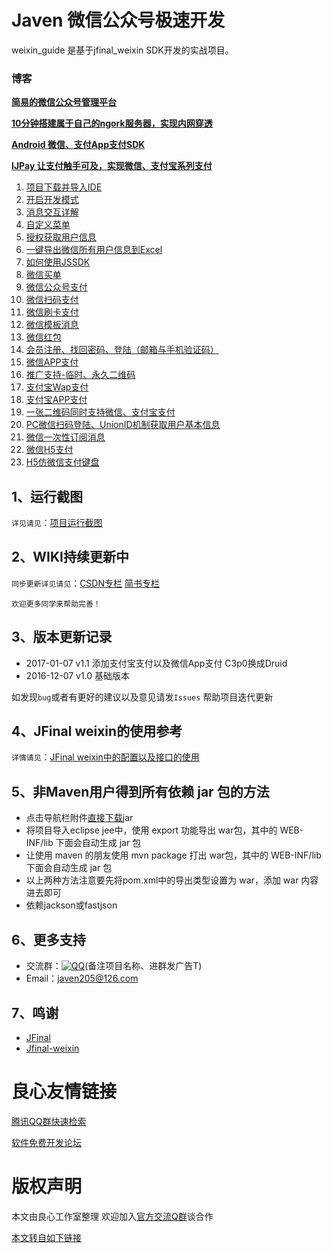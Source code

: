 # Javen 微信公众号极速开发
weixin_guide 是基于jfinal_weixin SDK开发的实战项目。


### 博客

[**简易的微信公众号管理平台**](http://u.720life.cn/g/5c954f4cd4204fb6c09a7e58aa70844dd38d27dc3f8054fe7b33664fcd2f8fb21f8137b0d03dba050da1b20190c03d51)

[**10分钟搭建属于自己的ngork服务器，实现内网穿透**](http://u.720life.cn/g/5997fd1f539dfbe7c9c67736234755a427b8f06d5c60eea37c44b7e880858b91fa1e8b1c9eb0df888522797305f7c59d5164a76b036191d163f9e25c3c05d89b)

[**Android 微信、支付App支付SDK**](http://u.720life.cn/g/5c954f4cd4204fb6c09a7e58aa70844dd38d27dc3f8054fe7b33664fcd2f8fb23af8a6b1eaf51a681de97b892f7598a4)

[**IJPay 让支付触手可及，实现微信、支付宝系列支付**](http://u.720life.cn/g/5c954f4cd4204fb6c09a7e58aa70844dd38d27dc3f8054fe7b33664fcd2f8fb2c1003346900cb9e598e0eb04f8863668)

1. [项目下载并导入IDE](http://u.720life.cn/g/5997fd1f539dfbe7c9c67736234755a427b8f06d5c60eea37c44b7e880858b91195188a913ad6cb30c9fe7923b13de1fd227a69050242c68dca8e62bd16b1b64)
2. [开启开发模式](http://u.720life.cn/g/5997fd1f539dfbe7c9c67736234755a427b8f06d5c60eea37c44b7e880858b91195188a913ad6cb30c9fe7923b13de1f6299ed983b957c086b52519ea9cca989)
3. [消息交互详解](http://u.720life.cn/g/5997fd1f539dfbe7c9c67736234755a427b8f06d5c60eea37c44b7e880858b91195188a913ad6cb30c9fe7923b13de1fd1af2d331cb76e51982622be4a9540ce)
4. [自定义菜单](http://u.720life.cn/g/5997fd1f539dfbe7c9c67736234755a427b8f06d5c60eea37c44b7e880858b91195188a913ad6cb30c9fe7923b13de1f32c1b2c527f4c1644030efef807fd73c)
5. [授权获取用户信息](http://u.720life.cn/g/5997fd1f539dfbe7c9c67736234755a427b8f06d5c60eea37c44b7e880858b91195188a913ad6cb30c9fe7923b13de1f4ae3f2f504a054c18f7cf419a8827243)
6. [一键导出微信所有用户信息到Excel](http://u.720life.cn/g/5997fd1f539dfbe7c9c67736234755a427b8f06d5c60eea37c44b7e880858b91195188a913ad6cb30c9fe7923b13de1f149623df3e137928a994de7ce26ff6e6)
7. [如何使用JSSDK](http://u.720life.cn/g/5997fd1f539dfbe7c9c67736234755a427b8f06d5c60eea37c44b7e880858b91195188a913ad6cb30c9fe7923b13de1fb6c8ab7f21f49dd9da2000315e66ce0b)
8. [微信买单](http://u.720life.cn/g/5997fd1f539dfbe7c9c67736234755a427b8f06d5c60eea37c44b7e880858b91195188a913ad6cb30c9fe7923b13de1f8d1a26420ef0103adf38063d50eab248)
9. [微信公众号支付](http://u.720life.cn/g/5997fd1f539dfbe7c9c67736234755a427b8f06d5c60eea37c44b7e880858b91eb25c274b7c73c97ce27637654f76db0e70a68445b3c9971ed6ad192bacd0d30)
10. [微信扫码支付](http://u.720life.cn/g/5997fd1f539dfbe7c9c67736234755a427b8f06d5c60eea37c44b7e880858b91eb25c274b7c73c97ce27637654f76db067537996f80b4541f99b16de9d02f83c)
11. [微信刷卡支付](http://u.720life.cn/g/5997fd1f539dfbe7c9c67736234755a427b8f06d5c60eea37c44b7e880858b91eb25c274b7c73c97ce27637654f76db037034823b8e3d724b004c5c312e34c8c)
12. [微信模板消息](http://u.720life.cn/g/5997fd1f539dfbe7c9c67736234755a427b8f06d5c60eea37c44b7e880858b91195188a913ad6cb30c9fe7923b13de1f92bf2df26f1fa70d168fd287365ed650)
13. [微信红包](http://u.720life.cn/g/5997fd1f539dfbe7c9c67736234755a427b8f06d5c60eea37c44b7e880858b91eb25c274b7c73c97ce27637654f76db0ecf93146f46782a886b447e85b7e8b60)
14. [会员注册、找回密码、登陆（邮箱与手机验证码）](http://u.720life.cn/g/edab4f07812b57c7ea69fa7b67a55e9e842e1b7c440f09eba5cc88270a5577ec2e9a0ac84ef98ea060d74cf09c957647)
15. [微信APP支付](http://u.720life.cn/g/5997fd1f539dfbe7c9c67736234755a427b8f06d5c60eea37c44b7e880858b91eb25c274b7c73c97ce27637654f76db00788ac350e48a6205f79d818c4000f77)
16. [推广支持-临时、永久二维码](http://u.720life.cn/g/5997fd1f539dfbe7c9c67736234755a427b8f06d5c60eea37c44b7e880858b91eb25c274b7c73c97ce27637654f76db01c264b2c66a424b3b19161d5b9b9d04f)
17. [支付宝Wap支付](http://u.720life.cn/g/edab4f07812b57c7ea69fa7b67a55e9efdfe44e106ed6a2ee296f9b1d1c10dd8dab5096b2954be29f9270df263202b8d)
18. [支付宝APP支付](http://u.720life.cn/g/edab4f07812b57c7ea69fa7b67a55e9e6ce119bc13efee40f3de7ae1ee710ca0e7cbbc0e524b2d9c29a968afd9a88ef2)
19. [一张二维码同时支持微信、支付宝支付](http://u.720life.cn/g/5997fd1f539dfbe7c9c67736234755a427b8f06d5c60eea37c44b7e880858b91eb25c274b7c73c97ce27637654f76db0d24f104191802e414caaeeb1d086b11c)
20. [PC微信扫码登陆、UnionID机制获取用户基本信息](http://u.720life.cn/g/5997fd1f539dfbe7c9c67736234755a427b8f06d5c60eea37c44b7e880858b915c140b712473148a6cb926ead5df9e13bb1cc393c221f4ebc3e742e4bdf68dd1)
21. [微信一次性订阅消息](http://u.720life.cn/g/5997fd1f539dfbe7c9c67736234755a427b8f06d5c60eea37c44b7e880858b917f8a03a6e02d493ae92e5c8bf6e4717c51c807d75350f489188f17a072df3836)
22. [微信H5支付](http://u.720life.cn/g/5997fd1f539dfbe7c9c67736234755a427b8f06d5c60eea37c44b7e880858b9138ea4be574d8077d9c98fb439e674aae3f0fb44e4161509b900e3df21d0d0aca)
23. [H5仿微信支付键盘](http://u.720life.cn/g/5997fd1f539dfbe7c9c67736234755a427b8f06d5c60eea37c44b7e880858b91a6ab02fa9f4151e5e3785bbfc0cb915c27a5f04d44832d058d195c0a0cdd9722)

## 1、运行截图
`详见请见`：[项目运行截图](http://u.720life.cn/g/5c954f4cd4204fb6c09a7e58aa70844dd38d27dc3f8054fe7b33664fcd2f8fb28bd4bd64e973f358be0cdfd6f499094b98a64ee8d5eae8648e06962b7be63e512edabcd382756d0b9380bdd79ba6bd7086363b13b6a0c9208fd6d13d94f9b70d)

## 2、WIKI持续更新中
`同步更新详见请见`：[CSDN专栏](http://u.720life.cn/g/5997fd1f539dfbe7c9c67736234755a40d6c2bdde572de36ca3d61451785e5b0e245e5642d485dfc8bea3bc55412f534)  [简书专栏](http://u.720life.cn/g/edab4f07812b57c7ea69fa7b67a55e9eb04f8ce5dc820264238c639ef588da906389e9c97f15a6ae377725173206ed96)

`欢迎更多同学来帮助完善！`

## 3、版本更新记录
- 2017-01-07 v1.1 
    添加支付宝支付以及微信App支付 
    C3p0换成Druid
- 2016-12-07 v1.0 基础版本


如发现`bug`或者有更好的建议以及意见请发`Issues` 帮助项目迭代更新

## 4、JFinal weixin的使用参考
`详情请见`：[JFinal weixin中的配置以及接口的使用](http://u.720life.cn/g/5c954f4cd4204fb6c09a7e58aa70844dd5b4c01c069ce20ef9cb3339fc644d791bf8d1e2fa03aa8723845941a24bd62cf67b52624820f1613e4785c8d89406c1)

## 5、非Maven用户得到所有依赖 jar 包的方法
- 点击导航栏附件[直接下载](http://u.720life.cn/g/5c954f4cd4204fb6c09a7e58aa70844dd38d27dc3f8054fe7b33664fcd2f8fb269dbc22f589c17412fd1cfd03d6b58cd59228f5381e6e3ebf17f43d27841751a)jar
- 将项目导入eclipse jee中，使用 export 功能导出 war包，其中的 WEB-INF/lib 下面会自动生成 jar 包
- 让使用 maven 的朋友使用 mvn package 打出 war包，其中的 WEB-INF/lib 下面会自动生成 jar 包
- 以上两种方法注意要先将pom.xml中的导出类型设置为 war，添加  war  内容进去即可
- 依赖jackson或fastjson



## 6、更多支持
- 交流群：[![QQ](http://pub.idqqimg.com/wpa/images/group.png)](https://jq.qq.com/?_wv=1027&k=47koFFR)(备注项目名称、进群发广告T)
- Email：javen205@126.com

 



## 7、鸣谢

- [JFinal](http://u.720life.cn/g/5c954f4cd4204fb6c09a7e58aa70844dd5b4c01c069ce20ef9cb3339fc644d79911ef780e2d0af250de17dae01f49f8a)
- [Jfinal-weixin](http://u.720life.cn/g/5c954f4cd4204fb6c09a7e58aa70844dd5b4c01c069ce20ef9cb3339fc644d791d88ab685bce6813cc06ba5f9a7eab08)






 # 良心友情链接

[腾讯QQ群快速检索](http://u.720life.cn/s/8cf73f7c)

[软件免费开发论坛](http://u.720life.cn/s/bbb01dc0)

# 版权声明 

本文由良心工作室整理 欢迎加入[官方交流Q群](https://u.720life.cn/s/f2316816)谈合作

[本文转自如下链接](http://u.720life.cn/g/2e71d0f0a5c601172267ba20d3a43c6e9ede71493e760b2b00fe7d7ac0e7a78ceb2c412c5b23d124f1c05424c73c7792f8e26b6d0d40a1a69d40d9e20ce918a5)